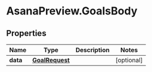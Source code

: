 # AsanaPreview.GoalsBody

## Properties
Name | Type | Description | Notes
------------ | ------------- | ------------- | -------------
**data** | [**GoalRequest**](GoalRequest.md) |  | [optional] 
